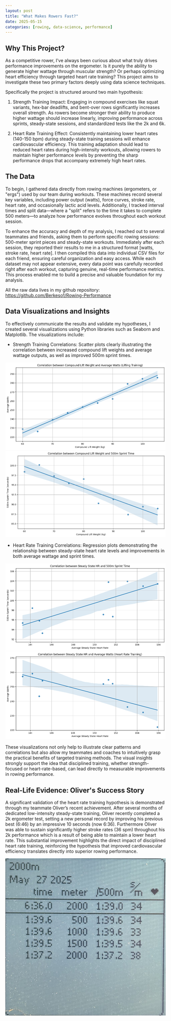 ```yaml
---
layout: post
title: "What Makes Rowers Fast?"
date: 2025-05-15
categories: [rowing, data-science, performance]
---
```


## Why This Project?

As a competitive rower, I’ve always been curious about what truly drives performance improvements on the ergometer. Is it purely the ability to generate higher wattage through muscular strength? Or perhaps optimizing heart efficiency through targeted heart rate training? This project aims to investigate these two primary factors deeply using data science techniques.

Specifically the project is structured around two main hypothesis:

1. Strength Training Impact: Engaging in compound exercises like squat variants, hex-bar deadlifts, and bent-over rows significantly increases overall strength. As rowers become stronger their ability to produce higher wattage should increase linearly, improving performance across sprints, steady-state sessions, and standardized tests like the 2k and 6k.

2. Heart Rate Training Effect: Consistently maintaining lower heart rates (140-150 bpm) during steady-state training sessions will enhance cardiovascular efficiency. This training adaptation should lead to reduced heart rates during high-intensity workouts, allowing rowers to maintain higher performance levels by preventing the sharp performance drops that accompany extremely high heart rates.


## The Data

To begin, I gathered data directly from rowing machines (ergometers, or "ergs") used by our team during workouts. These machines record several key variables, including power output (watts), force curves, stroke rate, heart rate, and occasionally lactic acid levels. Additionally, I tracked interval times and split data—where a "split" refers to the time it takes to complete 500 meters—to analyze how performance evolves throughout each workout session.

To enhance the accuracy and depth of my analysis, I reached out to several teammates and friends, asking them to perform specific rowing sessions: 500-meter sprint pieces and steady-state workouts. Immediately after each session, they reported their results to me in a structured format [watts, stroke rate, heart rate]. I then compiled this data into individual CSV files for each friend, ensuring careful organization and easy access. While each dataset may not appear extensive, every data point was carefully recorded right after each workout, capturing genuine, real-time performance metrics. This process enabled me to build a precise and valuable foundation for my analysis.

All the raw data lives in my github repository: https://github.com/Berkeso1/Rowing-Performance

## Data Visualizations and Insights

To effectively communicate the results and validate my hypotheses, I created several visualizations using Python libraries such as Seaborn and Matplotlib. The visualizations include:

- Strength Training Correlations: Scatter plots clearly illustrating the correlation between increased compound lift weights and average wattage outputs, as well as improved 500m sprint times.

![firemaps](/assets/img/Compound_Lift_Weight_And_Average_Watts_Correlation_1.png)
![firemaps](/assets/img/Compound_Lift_Weight_And_500m_Sprint_Correlation_1.png)

- Heart Rate Training Correlations: Regression plots demonstrating the relationship between steady-state heart rate levels and improvements in both average wattage and sprint times.

![firemaps](/assets/img/Steady_State_HR_And_500m_Sprint_Correlation_1.png)
![firemaps](/assets/img/Steady_State_HR_And_Average_Watts_Correlation_1.png)

These visualizations not only help to illustrate clear patterns and correlations but also allow my teammates and coaches to intuitively grasp the practical benefits of targeted training methods. The visual insights strongly support the idea that disciplined training, whether strength-focused or heart-rate-based, can lead directly to measurable improvements in rowing performance.

## Real-Life Evidence: Oliver's Success Story

A significant validation of the heart rate training hypothesis is demonstrated through my teammate Oliver’s recent achievement. After several months of dedicated low-intensity steady-state training, Oliver recently completed a 2k ergometer test, setting a new personal record by improving his previous best (6:46) by an impressive 10 seconds (now 6:36). Furthermore Oliver was able to sustain significantly higher stroke rates (36 spm) throughout his 2k performance which is a result of being able to maintain a lower heart rate. This substantial improvement highlights the direct impact of disciplined heart rate training, reinforcing the hypothesis that improved cardiovascular efficiency translates directly into superior rowing performance.

![firemaps](/assets/img/2fc1f52473e24c04a32243c4f9b2ffbd.jpeg)


